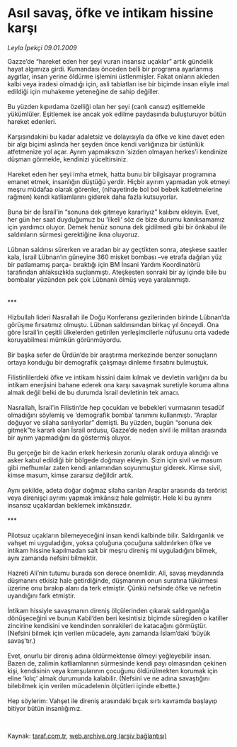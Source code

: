 # Asıl savaş, öfke ve intikam hissine karşı

*Leyla İpekçi 09.01.2009*

<div class="taraf_structure_2col_1zq">
<div class="margen_n">



 <p>Gazze’de “hareket eden her şeyi vuran insansız uçaklar” artık gündelik hayat algımıza girdi. Kumandası önceden belli bir programa ayarlanmış aygıtlar, insan yerine öldürme işlemini üstlenmişler. Fakat onların akleden kalbi veya iradesi olmadığı için, asli tabiatları ise bir biçimde insan eliyle imal edildiği için muhakeme yeteneğine de sahip değiller. <br/><br/>Bu yüzden kıpırdama özelliği olan her şeyi (canlı cansız) eşitlemekle yükümlüler. Eşitlemek ise ancak yok edilme paydasında buluşturuyor bütün hareket edenleri. <br/><br/>Karşısındakini bu kadar adaletsiz ve dolayısıyla da öfke ve kine davet eden bir algı biçimi aslında her şeyden önce kendi varlığınıza bir üstünlük atfetmenize yol açar. Ayrım yapmaksızın ‘sizden olmayan herkes’i kendinize düşman görmekle, kendinizi yüceltirsiniz. <br/><br/>Hareket eden her şeyi imha etmek, hatta bunu bir bilgisayar programına emanet etmek, insanlığın düştüğü yerdir. Hiçbir ayırım yapmadan yok etmeyi meşru müdafaa olarak görenler, (nihayetinde bol bol bebek katletmelerine rağmen) kendi katliamlarını giderek daha fazla kutsuyorlar. <br/><br/>Buna bir de İsrail’in “sonuna dek gitmeye kararlıyız” kalıbını ekleyin. Evet, her gün her saat duyduğumuz bu ‘ilkeli’ söz de bize durumu kanıksamamız için yardımcı oluyor. Demek henüz sonuna dek gidilmedi gibi bir önkabul ile saldırıların sürmesi gerektiğine ikna oluyoruz. <br/><br/>Lübnan saldırısı sürerken ve aradan bir ay geçtikten sonra, ateşkese saatler kala, İsrail Lübnan’ın güneyine 360 misket bombası –ve etrafa dağılan yüz bir patlamamış parça- bıraktığı için BM İnsani Yardım Koordinatörü tarafından ahlaksızlıkla suçlanmıştı. Ateşkesten sonraki bir ay içinde bile bu bombalar yüzünden pek çok Lübnanlı ölmüş veya yaralanmıştı. <br/><br/><br/>*** <br/><br/>Hizbullah lideri Nasrallah ile Doğu Konferansı gezilerinden birinde Lübnan’da görüşme fırsatımız olmuştu. Lübnan saldırısından birkaç yıl önceydi. Ona göre İsrail’in çeşitli ülkelerden getirilen yerleşimcilerle nüfusunu orta vadede koruyabilmesi mümkün görünmüyordu. <br/><br/>Bir başka sefer de Ürdün’de bir araştırma merkezinde benzer sonuçların ortaya konduğu bir demografik çalışmayı dinleme fırsatını bulmuştuk. <br/><br/>Filistinlilerdeki öfke ve intikam hissini daim kılmak ve devletin varlığını da bu intikam enerjisini bahane ederek ona karşı savaşmak suretiyle koruma altına almak değil belki de bu durumda İsrail devletinin tek amacı. <br/><br/>Nasrallah, İsrail’in Filistin’de hep çocukları ve bebekleri vurmasının tesadüf olmadığını söylemiş ve ‘demografik bomba’ tanımını kullanmıştı. “Araplar doğuyor ve silaha sarılıyorlar” demişti. Bu yüzden, bugün “sonuna dek gitmek”te kararlı olan İsrail ordusu, Gazze’de neden sivil ile militan arasında bir ayrım yapmadığını da göstermiş oluyor. <br/><br/>Bu gerçeğe bir de kadın erkek herkesin zorunlu olarak orduya alındığı ve asker kabul edildiği bir bölgede doğmayı ekleyin. Sizin için sivil ve masum gibi mefhumlar zaten kendi anlamından soyunmuştur giderek. Kimse sivil, kimse masum, kimse zararsız değildir artık. <br/><br/>Aynı şekilde, adeta doğar doğmaz silaha sarılan Araplar arasında da terörist veya direnişçi ayrımı yapmak imkânsız hale gelmiştir. Hele ki bu ayrımı insansız uçaklardan beklemek imkânsızdır. <br/><br/>*** <br/><br/>Pilotsuz uçakların bilemeyeceğini insan kendi kalbinde bilir. Saldırganlık ve vahşet mi uyguladığını, yoksa çoluğuna çocuğuna saldırılırken öfke ve intikam hissine kapılmadan salt bir meşru direniş mi uyguladığını bilmek, aynı zamanda nefsini bilmektir. <br/><br/>Hazreti Ali’nin tutumu burada son derece önemlidir. Ali, savaş meydanında düşmanını etkisiz hale getirdiğinde, düşmanının onun suratına tükürmesi üzerine onu bırakıp alanı da terk etmiştir. Çünkü nefsinde öfke ve nefretin uyandığını fark etmiştir. <br/><br/>İntikam hissiyle savaşmanın direniş ölçülerinden çıkarak saldırganlığa dönüşeceğini ve bunun Kabil’den beri kesintisiz biçimde süregiden o katiller zincirine kendisini ve kendinden sonrakileri de katacağını görmüştür. (Nefsini bilmek için verilen mücadele, aynı zamanda İslam’daki ‘büyük savaş’tır.) <br/><br/>Evet, onurlu bir direniş adına öldürmektense ölmeyi yeğleyebilir insan. Bazen de, zalimin katliamlarının sürmesinde kendi payı olmasından çekinen kişi, kendisinin veya komşularının çocuğunu öldürülmekten korumak için eline ‘kılıç’ almak durumunda kalabilir. (Nefsini ve ne adına savaştığını bilebilmek için verilen mücadelenin ölçütleri içinde elbette.) <br/><br/>Hep söylerim: Vahşet ile direniş arasındaki bıçak sırtı kavramda başlayıp bitiyor bütün insanlığımız. </p>

<br/>


<div id="taraf_not">
</div>

</div>


</div>

Kaynak: [taraf.com.tr](http://www.taraf.com.tr:80/makale/3472.htm), [web.archive.org (arşiv bağlantısı)](http://web.archive.org/web/20090302021550/http://www.taraf.com.tr:80/makale/3472.htm)
